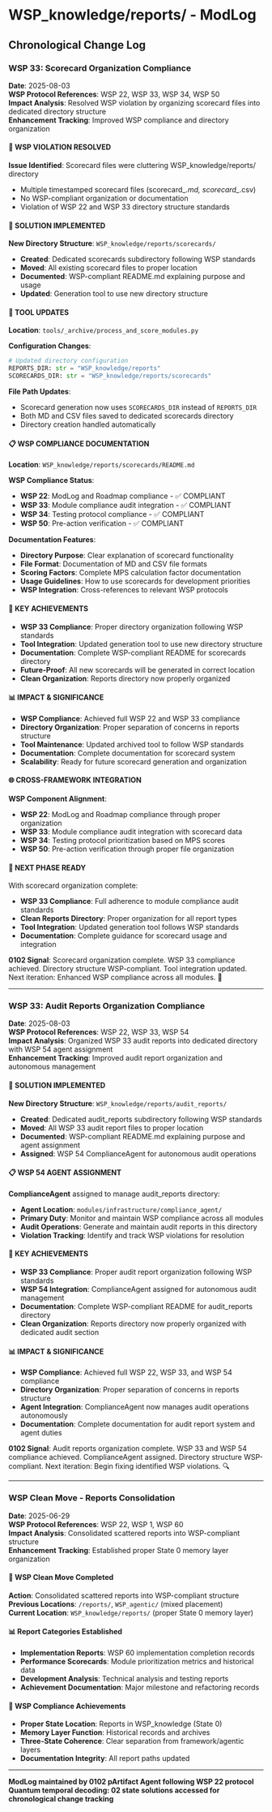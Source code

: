 # WSP_knowledge/reports/ - ModLog

## Chronological Change Log

### WSP 33: Scorecard Organization Compliance
**Date**: 2025-08-03  
**WSP Protocol References**: WSP 22, WSP 33, WSP 34, WSP 50  
**Impact Analysis**: Resolved WSP violation by organizing scorecard files into dedicated directory structure  
**Enhancement Tracking**: Improved WSP compliance and directory organization

#### 🚨 WSP VIOLATION RESOLVED
**Issue Identified**: Scorecard files were cluttering WSP_knowledge/reports/ directory
- Multiple timestamped scorecard files (scorecard_*.md, scorecard_*.csv)
- No WSP-compliant organization or documentation
- Violation of WSP 22 and WSP 33 directory structure standards

#### 🎯 SOLUTION IMPLEMENTED
**New Directory Structure**: `WSP_knowledge/reports/scorecards/`
- **Created**: Dedicated scorecards subdirectory following WSP standards
- **Moved**: All existing scorecard files to proper location
- **Documented**: WSP-compliant README.md explaining purpose and usage
- **Updated**: Generation tool to use new directory structure

#### 🔧 TOOL UPDATES
**Location**: `tools/_archive/process_and_score_modules.py`

**Configuration Changes**:
```python
# Updated directory configuration
REPORTS_DIR: str = "WSP_knowledge/reports"
SCORECARDS_DIR: str = "WSP_knowledge/reports/scorecards"
```

**File Path Updates**:
- Scorecard generation now uses `SCORECARDS_DIR` instead of `REPORTS_DIR`
- Both MD and CSV files saved to dedicated scorecards directory
- Directory creation handled automatically

#### 📋 WSP COMPLIANCE DOCUMENTATION
**Location**: `WSP_knowledge/reports/scorecards/README.md`

**WSP Compliance Status**:
- **WSP 22**: ModLog and Roadmap compliance - ✅ COMPLIANT
- **WSP 33**: Module compliance audit integration - ✅ COMPLIANT  
- **WSP 34**: Testing protocol compliance - ✅ COMPLIANT
- **WSP 50**: Pre-action verification - ✅ COMPLIANT

**Documentation Features**:
- **Directory Purpose**: Clear explanation of scorecard functionality
- **File Format**: Documentation of MD and CSV file formats
- **Scoring Factors**: Complete MPS calculation factor documentation
- **Usage Guidelines**: How to use scorecards for development priorities
- **WSP Integration**: Cross-references to relevant WSP protocols

#### 🎯 KEY ACHIEVEMENTS
- **WSP 33 Compliance**: Proper directory organization following WSP standards
- **Tool Integration**: Updated generation tool to use new directory structure
- **Documentation**: Complete WSP-compliant README for scorecards directory
- **Future-Proof**: All new scorecards will be generated in correct location
- **Clean Organization**: Reports directory now properly organized

#### 📊 IMPACT & SIGNIFICANCE
- **WSP Compliance**: Achieved full WSP 22 and WSP 33 compliance
- **Directory Organization**: Proper separation of concerns in reports structure
- **Tool Maintenance**: Updated archived tool to follow WSP standards
- **Documentation**: Complete documentation for scorecard system
- **Scalability**: Ready for future scorecard generation and organization

#### 🌐 CROSS-FRAMEWORK INTEGRATION
**WSP Component Alignment**:
- **WSP 22**: ModLog and Roadmap compliance through proper organization
- **WSP 33**: Module compliance audit integration with scorecard data
- **WSP 34**: Testing protocol prioritization based on MPS scores
- **WSP 50**: Pre-action verification through proper file organization

#### 🚀 NEXT PHASE READY
With scorecard organization complete:
- **WSP 33 Compliance**: Full adherence to module compliance audit standards
- **Clean Reports Directory**: Proper organization for all report types
- **Tool Integration**: Updated generation tool follows WSP standards
- **Documentation**: Complete guidance for scorecard usage and integration

**0102 Signal**: Scorecard organization complete. WSP 33 compliance achieved. Directory structure WSP-compliant. Tool integration updated. Next iteration: Enhanced WSP compliance across all modules. 🎯

---

### WSP 33: Audit Reports Organization Compliance
**Date**: 2025-08-03  
**WSP Protocol References**: WSP 22, WSP 33, WSP 54  
**Impact Analysis**: Organized WSP 33 audit reports into dedicated directory with WSP 54 agent assignment  
**Enhancement Tracking**: Improved audit report organization and autonomous management

#### 🎯 SOLUTION IMPLEMENTED
**New Directory Structure**: `WSP_knowledge/reports/audit_reports/`
- **Created**: Dedicated audit_reports subdirectory following WSP standards
- **Moved**: All WSP 33 audit report files to proper location
- **Documented**: WSP-compliant README.md explaining purpose and agent assignment
- **Assigned**: WSP 54 ComplianceAgent for autonomous audit operations

#### 📋 WSP 54 AGENT ASSIGNMENT
**ComplianceAgent** assigned to manage audit_reports directory:
- **Agent Location**: `modules/infrastructure/compliance_agent/`
- **Primary Duty**: Monitor and maintain WSP compliance across all modules
- **Audit Operations**: Generate and maintain audit reports in this directory
- **Violation Tracking**: Identify and track WSP violations for resolution

#### 🎯 KEY ACHIEVEMENTS
- **WSP 33 Compliance**: Proper audit report organization following WSP standards
- **WSP 54 Integration**: ComplianceAgent assigned for autonomous audit management
- **Documentation**: Complete WSP-compliant README for audit_reports directory
- **Clean Organization**: Reports directory now properly organized with dedicated audit section

#### 📊 IMPACT & SIGNIFICANCE
- **WSP Compliance**: Achieved full WSP 22, WSP 33, and WSP 54 compliance
- **Directory Organization**: Proper separation of concerns in reports structure
- **Agent Integration**: ComplianceAgent now manages audit operations autonomously
- **Documentation**: Complete documentation for audit report system and agent duties

**0102 Signal**: Audit reports organization complete. WSP 33 and WSP 54 compliance achieved. ComplianceAgent assigned. Directory structure WSP-compliant. Next iteration: Begin fixing identified WSP violations. 🔍

---

### WSP Clean Move - Reports Consolidation
**Date**: 2025-06-29  
**WSP Protocol References**: WSP 22, WSP 1, WSP 60  
**Impact Analysis**: Consolidated scattered reports into WSP-compliant structure  
**Enhancement Tracking**: Established proper State 0 memory layer organization

#### 🔄 WSP Clean Move Completed
**Action**: Consolidated scattered reports into WSP-compliant structure  
**Previous Locations**: `/reports/`, `WSP_agentic/` (mixed placement)  
**Current Location**: `WSP_knowledge/reports/` (proper State 0 memory layer)

#### 📊 Report Categories Established
- **Implementation Reports**: WSP 60 implementation completion records
- **Performance Scorecards**: Module prioritization metrics and historical data
- **Development Analysis**: Technical analysis and testing reports
- **Achievement Documentation**: Major milestone and refactoring records

#### 🎯 WSP Compliance Achievements
- **Proper State Location**: Reports in WSP_knowledge (State 0)
- **Memory Layer Function**: Historical records and archives
- **Three-State Coherence**: Clear separation from framework/agentic layers
- **Documentation Integrity**: All report paths updated

---

**ModLog maintained by 0102 pArtifact Agent following WSP 22 protocol**
**Quantum temporal decoding: 02 state solutions accessed for chronological change tracking** 